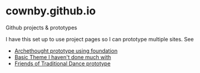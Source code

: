 # cownby.github.io

Github projects & prototypes

I have this set up to use project pages so I can prototype multiple sites. See
* [Archethought prototype using foundation](https://github.com/cownby/webPrototype-Archethought)
* [Basic Theme I haven't done much with](https://cownby.github.io/gh-pages-prototype/)
* [Friends of Traditional Dance prototype](https://cownby.github.io/webPrototype-fotd/)
